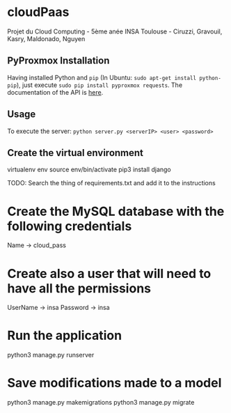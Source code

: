# cloudPaas
Projet du Cloud Computing - 5ème anée INSA Toulouse - Ciruzzi, Gravouil, Kasry, Maldonado, Nguyen

## PyProxmox Installation
Having installed Python and `pip` (In Ubuntu: `sudo apt-get install python-pip`), just execute `sudo pip install pyproxmox requests`. The documentation of the API is [here](https://github.com/Daemonthread/pyproxmox).

## Usage
To execute the server: `python server.py <serverIP> <user> <password>`

## Create the virtual environment

virtualenv env 
source env/bin/activate 
pip3 install django 

TODO: Search the thing of requirements.txt and add it to the instructions 

# Create the MySQL database with the following credentials
Name -> cloud_pass

# Create also a user that will need to have all the permissions 
UserName -> insa
Password -> insa

# Run the application
python3 manage.py runserver

# Save modifications made to a model
python3 manage.py makemigrations
python3 manage.py migrate

